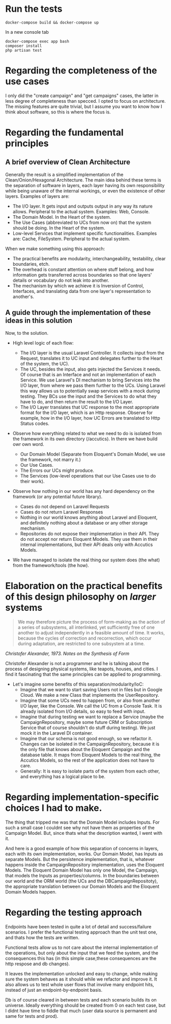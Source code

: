 # Run the tests
```
docker-compose build && docker-compose up
```

In a new console tab
```
docker-compose exec app bash
composer install
php artisan test
```

# Regarding the completeness of the use cases
I only did the "create campaign" and "get campaigns" cases, the latter in less degree of completeness than specced.
I opted to focus on architecture. The missing features are quite trivial, but I assume you want to know how I think about
software, so this is where the focus is.

# Regarding the fundamental principles
## A brief overview of Clean Architecture
Generally the result is a simplified implementation of the Clean/Onion/Hexagonal Architecture.
The main idea behind these terms is the separation of software in layers, each layer having its own responsibility
while being unaware of the internal workings, or even the existence of other layers. Examples of layers are:
- The I/O layer. It gets input and outputs output in any way its nature allows. 
  Peripheral to the actual system. Examples: Web, Console.
- The Domain Model. In the Heart of the system.
- The Use Cases (abbreviated to UCs from now on) that the system should be doing. In the Heart of the system.
- Low-level Services that implement specific functionalities. Examples are: Cache, FileSystem. Peripheral to the actual system.

When we make something using this approach:
- The practical benefits are modularity, interchangeability, testability, clear boundaries, etch.
- The overhead is constant attention on where stuff belong, and how information gets transferred across boundaries 
so that one layers' details or vocabulary do not leak into another.
 - The mechanism by which we achieve it is Inversion of Control, Interfaces, and translating data from one layer's 
   representation to another's.

## A guide through the implementation of these ideas in this solution
Now, to the solution.
* High level logic of each flow:
    - The I/O layer is the usual Laravel Controller. It collects input from the Request,
      translates it to UC input and delegates further to the Heart of the system, the UC).
    - The UC, besides the input, also gets injected the Services it needs. Of course that is an Interface and not an
      implementation of each Service. We use Laravel's DI mechanism to bring Services into the I/O layer, from where we 
      pass them further to the UCs.
      Using Laravel this way allows us to potentially swap services with a mock during testing.
      They BCs use the input and the Services to do what they have to do, and then return the result to the I/O Layer.
    - The I/O Layer translates that UC response to the most appropriate format for the I/O layer, which is an Http response.
      Observe for example, how in the I/O layer, how UC Errors are translated to Http Status codes.
      

* Observe how everything related to what we need to do is isolated from the framework in its own directory (/accutics).
  In there we have build owr own word.
    - Our Domain Model (Separate from Eloquent's Domain Model, we use the framework, not marry it.)
    - Our Use Cases.
    - The Errors our UCs might produce.
    - The Services (low-level operations that our Use Cases use to do their work).
    
* Observe how nothing in our world has any hard dependency on the framework (or any potential future library).
    - Cases do not depend on Laravel Requests
    - Cases do not return Laravel Responses
    - Nothing in our world knows anything about Laravel and Eloquent, and definitely nothing about a database or any 
      other storage mechanism.
    - Repositories do not expose their implementation in their API. They do not accept nor return Eloquent Models. 
      They use them in their internal implementations, but their API deals only with Accutics Models.

* We have managed to isolate the real thing our system does (the what) from the framework/tools (the how).

# Elaboration on the practical benefits of this design philosophy on *larger* systems
> We may therefore picture the process of form-making as the action of a series of subsystems, all interlinked,
> yet sufficiently free of one another to adjust independently in a feasible amount of time. It works, because
> the cycles of correction and recorrection, which occur during adaptation, are  restricted to one subsystem at a time.

*Christofer Alexander, 1973. Notes on the Synthesis of Form*

Christofer Alexander is not a programmer and he is talking about the process of designing physical systems, 
like teapots, houses, and cities. I find it fascinating that the same principles can be applied to programming.

* Let's imagine some benefits of this separation/modularity/IoC:
    - Imagine that we want to start saving Users not in files but in Google Cloud. 
      We make a new Class that implements the UserRepository.
    - Imagine that some UCs need to happen from, or also from another I/O layer, like the Console. 
      We call the UC from a Console Task. It is already isolated from I/O details, so easy to feed with input.
    - Imagine that during testing we want to replace a Service (maybe the CampaignRepository, maybe some future CRM 
      or Subscription Service that of course shouldn't do stuff during testing). 
      We just mock it in the Laravel DI container.
    - Imagine that our schema is not good enough, so we refactor it. Changes can be isolated in the CampaignRepository,
      because it is the only file that knows about the Eloquent Campaign and the database table. It maps from 
      Eloquent Models to the real thing, the Accutics Models, so the rest of the application does not have to care.
    - Generally: It is easy to isolate parts of the system from each other, and everything has a logical place to be.
    

# Regarding implementation-specific choices I had to make.
The thing that tripped me was that the Domain Model includes Inputs. For such a small case I couldnt see why not have 
them as properties of the Campaign Model.
But, since thats what the description wanted, I went with it.

And here is a good example of how this separation of concerns in layers, each with its own implementation, works.
Our Domain Model, has Inputs as separate Models. But the persistence implementation, that is, whatever happens inside 
the CampaignRepository implementation, uses the Eloquent Models.
The Eloquent Domain Model has only one Model, the Campaign, that models the Inputs as properties/columns.
In the boundaries between our world and the ORM world (the UCs and the DBCampaignRepositoty), the appropriate 
translation between our Domain Models and the Eloquent Domain Models happen.


# Regarding the testing approach
Endpoints have been tested in quite a lot of detail and success/failure scenarios.
I prefer the functional testing approach than the unit test one, and thats how the tests are written.

Functional tests allow us to not care about the internal implementation of the operations, but only about the 
input that we feed the system, and the consequences this has (in this simple case,these consequences are the http respose 
and db changes).


It leaves the implementation unlocked and easy to change, while making sure the system behaves as it should while we refactor 
and improve it. It also allows us to test whole user flows that involve many endpoint hits, instead of just an 
endpoint-by-endpoint basis.

Db is of course cleared in between tests and each scenario builds its on universe.
Ideally everything should be created from 0 on each test case, but I didnt have time to fiddle that much 
(user data source is permanent and same for tests and prod).

